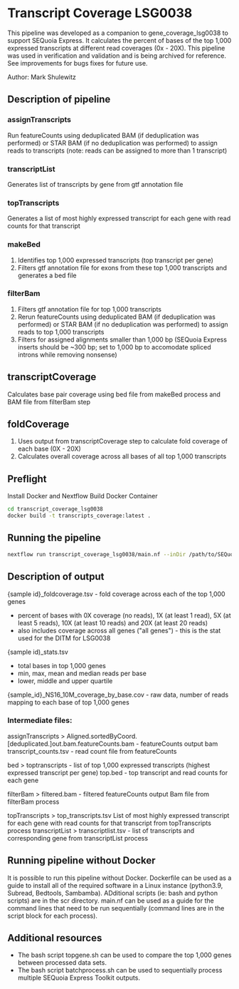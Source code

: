 # Transcript Coverage LSG0038

This pipeline was developed as a companion to gene_coverage_lsg0038 to support SEQuoia Express. It calculates the percent of bases of the top 1,000 expressed transcripts at different read coverages (0x - 20X). This pipeline was used in verification and validation and is being archived for reference. See improvements for bugs fixes for future use.

Author: Mark Shulewitz 

## Description of pipeline
### assignTranscripts
Run featureCounts using deduplicated BAM (if deduplication was performed) or STAR BAM (if no deduplication was performed) to assign reads to transcripts (note: reads can be assigned to more than 1 transcript)  

### transcriptList
Generates list of transcripts by gene from gtf annotation file  

### topTranscripts
Generates a list of most highly expressed transcript for each gene with read counts for that transcript 

### makeBed  
1. Identifies top 1,000 expressed transcripts (top transcript per gene)
2. Filters gtf annotation file for exons from these top 1,000 transcripts and generates a bed file

### filterBam
1.  Filters gtf annotation file for top 1,000 transcripts
2.  Rerun featureCounts using deduplicated BAM (if deduplication was performed) or STAR BAM (if no deduplication was performed) to assign reads to top 1,000 transcripts
3.  Filters for assigned alignments smaller than 1,000 bp (SEQuoia Express inserts should be ~300 bp; set to 1,000 bp to accomodate spliced introns while removing nonsense)

## transcriptCoverage  
Calculates base pair coverage using bed file from makeBed process and BAM file from filterBam step

## foldCoverage
1. Uses output from transcriptCoverage step to calculate fold coverage of each base (0X - 20X)
2. Calculates overall coverage across all bases of all top 1,000 transcripts


## Preflight

Install Docker and Nextflow
Build Docker Container

```bash
cd transcript_coverage_lsg0038
docker build -t transcripts_coverage:latest .
```

## Running the pipeline

```bash
nextflow run transcript_coverage_lsg0038/main.nf --inDir /path/to/SEQuoia-Express/output/directory --outDir /path/to/output/directory
```

## Description of output

{sample id}_foldcoverage.tsv - fold coverage across each of the top 1,000 genes 
  - percent of bases with 0X coverage (no reads), 1X (at least 1 read), 5X (at least 5 reads), 10X (at least 10 reads) and 20X (at least 20 reads)
  - also includes coverage across all genes ("all genes") - this is the stat used for the DITM for LSG0038

{sample id)_stats.tsv 
  - total bases in top 1,000 genes  
  - min, max, mean and median reads per base  
  - lower, middle and upper quartile  

{sample_id}_NS16_10M_coverage_by_base.cov - raw data, number of reads mapping to each base of top 1,000 genes 

### Intermediate files:  

assignTranscripts > 
Aligned.sortedByCoord.[deduplicated.]out.bam.featureCounts.bam - featureCounts output bam  
transcript_counts.tsv - read count file from featureCounts  

bed > 
toptranscripts - list of top 1,000 expressed transcripts (highest expressed transcript per gene)
top.bed - top transcript and read counts for each gene  

filterBam > filtered.bam - filtered featureCounts output Bam file from filterBam process

topTranscripts > top_transcripts.tsv List of most highly expressed transcript for each gene with read counts for that transcript from topTranscripts process
transcriptList > transcriptlist.tsv - list of transcripts and corresponding gene from transcriptList process  



## Running pipeline without Docker

It is possible to run this pipeline without Docker. Dockerfile can be used as a guide to install all of the required software in a Linux instance (python3.9, Subread, Bedtools, Sambamba). ADditional scripts (ie: bash and python scripts) are in the scr directory. main.nf can be used as a guide for the command lines that need to be run sequentially (command lines are in the script block for each process). 

## Additional resources

- The bash script topgene.sh can be used to compare the top 1,000 genes between processed data sets. 
- The bash script batchprocess.sh can be used to sequentially process multiple SEQuoia Express Toolkit outputs.

